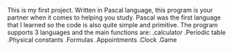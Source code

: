 This is my first project. Written in Pascal language, this program is your partner when it comes to helping you study.
Pascal was the first language that I learned so the code is also quite simple and primitive.
The program supports 3 languages and the main functions are:
.calculator
.Periodic table
.Physical constants
.Formulas
.Appointments
.Clock
.Game
